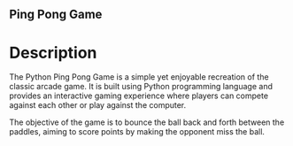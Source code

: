 ## Ping Pong Game
# Description
The Python Ping Pong Game is a simple yet enjoyable recreation of the classic arcade game. 
It is built using Python programming language and provides an interactive gaming experience where 
players can compete against each other or play against the computer.

The objective of the game is to bounce the ball back and forth between the paddles,
aiming to score points by making the opponent miss the ball. 
